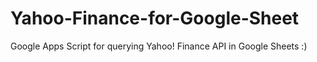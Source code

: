 # Yahoo-Finance-for-Google-Sheet
Google Apps Script for querying Yahoo! Finance API in Google Sheets
:)
